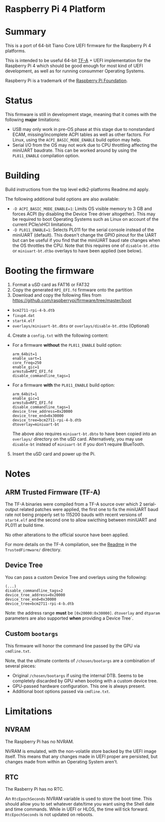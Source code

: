 Raspberry Pi 4 Platform
=======================

# Summary

This is a port of 64-bit Tiano Core UEFI firmware for the Raspberry Pi 4 platforms.

This is intended to be useful 64-bit [TF-A](https://www.trustedfirmware.org/) +
UEFI implementation for the Raspberry Pi 4 which should be good enough for most
kind of UEFI development, as well as for running consummer Operating Systems.

Raspberry Pi is a trademark of the [Raspberry Pi Foundation](https://www.raspberrypi.org).

# Status

This firmware is still in development stage, meaning that it comes with the
following __major__ limitations:

- USB may only work in pre-OS phase at this stage due to nonstandard ECAM,
  missing/incomplete ACPI tables as well as other factors. For Linux, using
  the `ACPI_BASIC_MODE_ENABLE` build option may help.
- Serial I/O from the OS may not work due to CPU throttling affecting the
  miniUART baudrate. This can be worked around by using the `PL011_ENABLE`
  compilation option.

# Building

Build instructions from the top level edk2-platforms Readme.md apply.

The following additional build options are also available:
- `-D ACPI_BASIC_MODE_ENABLE=1`: Limits OS visible memory to 3 GB and forces
  ACPI (by disabling the Device Tree driver altogether). This may be required
  to boot Operating Systems such as Linux on account of the current PCIe/xHCI
  limitations.
- `-D PL011_ENABLE=1`: Selects PL011 for the serial console instead of the
  miniUART (default). This doesn't change the GPIO pinout for the UART but
  can be useful if you find that the miniUART baud rate changes when the
  OS throttles the CPU. Note that this requires one of `disable-bt.dtbo` or
  `miniuart-bt.dtbo` overlays to have been applied (see below).

# Booting the firmware

1. Format a uSD card as FAT16 or FAT32
2. Copy the generated `RPI_EFI.fd` firmware onto the partition
3. Download and copy the following files from https://github.com/raspberrypi/firmware/tree/master/boot
  - `bcm2711-rpi-4-b.dtb`
  - `fixup4.dat`
  - `start4.elf`
  - `overlays/miniuart-bt.dbto` or `overlays/disable-bt.dtbo` (Optional)
4. Create a `config.txt` with the following content:
  - For a firmware **without** the `PL011_ENABLE` build option:
    ```
    arm_64bit=1
    enable_uart=1
    core_freq=250
    enable_gic=1
    armstub=RPI_EFI.fd
    disable_commandline_tags=1
    ```
  - For a firmware **with** the `PL011_ENABLE` build option:
    ```
    arm_64bit=1
    enable_gic=1
    armstub=RPI_EFI.fd
    disable_commandline_tags=1
    device_tree_address=0x20000
    device_tree_end=0x30000
    device_tree=bcm2711-rpi-4-b.dtb
    dtoverlay=miniuart-bt
    ```
    The above also requires `miniuart-bt.dbto` to have been copied into an `overlays/`
    directory on the uSD card. Alternatively, you may use `disable-bt` instead of
    `miniuart-bt` if you don't require BlueTooth.
5. Insert the uSD card and power up the Pi.

# Notes

## ARM Trusted Firmware (TF-A)

The TF-A binaries were compiled from a TF-A source over which 2 serial-output related
patches were applied, the first one to fix the miniUART baud rate not being properly
set to 115200 bauds with recent versions of `start4.elf` and the second one to allow
swicthing between miniUART and PL011 at build time.

No other alterations to the official source have been applied.

For more details on the TF-A compilation, see the [Readme](./TrustedFirmware/Readme.md)
in the `TrustedFirmware/` directory.

## Device Tree

You can pass a custom Device Tree and overlays using the following:

```
(...)
disable_commandline_tags=2
device_tree_address=0x20000
device_tree_end=0x30000
device_tree=bcm2711-rpi-4-b.dtb
```

Note: the address range **must** be `[0x20000:0x30000]`.
`dtoverlay` and `dtparam` parameters are also supported **when** providing a Device Tree`.

## Custom `bootargs`

This firmware will honor the command line passed by the GPU via `cmdline.txt`.

Note, that the ultimate contents of `/chosen/bootargs` are a combination of several pieces:
- Original `/chosen/bootargs` if using the internal DTB. Seems to be completely discarded by GPU when booting with a custom device tree.
- GPU-passed hardware configuration. This one is always present.
- Additional boot options passed via `cmdline.txt`.

# Limitations

## NVRAM

The Raspberry Pi has no NVRAM.

NVRAM is emulated, with the non-volatile store backed by the UEFI image itself. This
means that any changes made in UEFI proper are persisted, but changes made from within
an Operating System aren't.

## RTC

The Rasberry Pi has no RTC.

An `RtcEpochSeconds` NVRAM variable is used to store the boot time.
This should allow you to set whatever date/time you want using the Shell date and
time commands. While in UEFI or HLOS, the time will tick forward.
`RtcEpochSeconds` is not updated on reboots.
